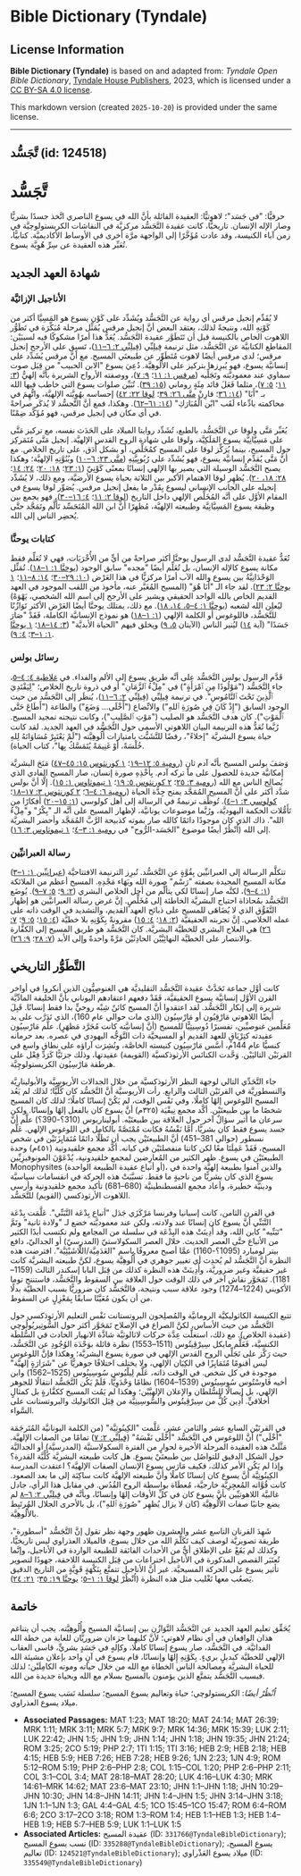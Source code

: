 # Bible Dictionary (Tyndale)

## License Information

**Bible Dictionary (Tyndale)** is based on and adapted from: _Tyndale Open Bible Dictionary_, [Tyndale House Publishers](https://tyndaleopenresources.com/), 2023, which is licensed under a [CC BY-SA 4.0 license](https://creativecommons.org/licenses/by-sa/4.0/legalcode.en).

This markdown version (created `2025-10-20`) is provided under the same license.



--------------------------------

## تَّجَسُّد (id: 124518)

تَّجَسُّد
=========

حرفيًّا: "في جَسَد"؛ لاهوتيًّا: العقيدة القائلة بأنَّ الله في يسوع الناصري اتَّخذ جسدًا بشريًّا وصار الإله الإنسان. تاريخيًّا، كانت عقيدة التَّجَسُّد مركزيَّة في النقاشات الكريستولوچيَّة في زمن آباء الكنيسة، وقد عادت مُؤَخَّرًا إلى الواجهة مرَّة أخرى في الأوساط الأكاديميَّة. كتابيًّا، تُعَبِّر هذه العقيدة عن سِرِّ هُوِيَّة يسوع.

شهادة العهد الجديد
------------------

### الأناجيل الإزائيَّة

لا يُقَدِّم إنجيل مرقس أي رواية عن التَّجَسُّد ويُشَدِّد على كَوْن يسوع هو المَسِيَّا أكثر من كَوْنِهِ الله، ونتيجةً لذلك، يعتقد البعض أنَّ إنجيل مرقس يُمَثِّل مرحلة مُبَكِّرَة في تَطَوُّر اللاهوت الخاص بالكنيسة قبل أن تَتَطَوَّر عقيدة التَّجَسُّد. يُعَدُّ هذا أمرًا مشكوكًا فيه لسببَيْن: المقاطع الكتابيَّة عن التَّجَسُّد، مثل ترنيمة فِيلِبِّي ([فِيلِبِّي ٢: ٦–١١](https://ref.ly/Phil2:6-Phil2:11))، تَسبِق على الأرجح إنجيل مرقس؛ لدى مرقس أيضًا لاهوت مُتَطَوِّر عن طبيعتَي المسيح. مع أنَّ مرقس يُشَدِّد على إنسانيَّة يسوع، فهو يُبرِزها بتركيز على الأُلُوهِيَّة. دُعِيَ يسوع "الابن الحبيب" من قِبَل صوت سماوي عند معموديَّته وتَجَلِّيه ([مرقس ١: ١١](https://ref.ly/Mark1:11)؛ [٩: ٧](https://ref.ly/Mark9:7))، ووصفته الأرواح الشريرة بأنَّه إلهيٌّ ([٣: ١١](https://ref.ly/Mark3:11)؛ [٥: ٧](https://ref.ly/Mark5:7))، مثلما فَعَلَ قائد مِئَةٍ روماني ([١٥: ٣٩](https://ref.ly/Mark15:39)). تُبَيِّن صلوات يسوع التي خاطب فيها الله بـ "أَبَا" ([١٤: ٣٦](https://ref.ly/Mark14:36)؛ قارِنْ [متَّى ٢٦: ٣٩](https://ref.ly/Matt26:39)؛ [لوقا ٢٢: ٤٢](https://ref.ly/Luke22:42)) إحساسه بهُوِيَّته الإلهيَّة، واتُّهِمَ في محاكمته بادِّعاء لَقَب "ابْن الْمُبَارَكِ" ([١٤: ٦١–٦٢](https://ref.ly/Mark14:61-Mark14:62)). وهكذا، فمع أنَّ التَّجسُّد لا يُذكَر صراحةً في أي مكان في إنجيل مرقس، فهو مُؤَكَّد ضِمْنًا.

يُعَبِّر مَتَّى ولوقا عن التَّجَسُّد. بالطبع، تُشَدِّد روايتا الميلاد على الحَدَث نفسه، مع تركيز مَتَّى على مَسِيَّانِيَّة يسوع المَلَكِيَّة، ولوقا على شهادة الروح القدس الإلهيَّة. إنجيل مَتَّى مُتَمَركِز حول المسيح، بينما يُرَكِّز لوقا على المسيح كمُخَلِّص، أو بشكل أَدَق، على تاريخ الخلاص. مع أنَّ مَتَّى يُقدِّم إنسانيَّة يسوع، فهو يُشَدِّد على رُبُوبِيَّتِهِ ([متَّى ٢٣: ٦–١٠](https://ref.ly/Matt23:6-Matt23:10)) وبُنُوَّتِهِ الإلهيَّة؛ وهكذا يصبح التَّجَسُّد الوسيلة التي يصير بها الإلهي إنسانًا بمعنًى كَوْنِيّ ([١: ٢٣](https://ref.ly/Matt1:23)؛ [١٨: ٢٠](https://ref.ly/Matt18:20)؛ [٢٤: ١٤](https://ref.ly/Matt24:14)؛ [٢٨: ١٨، ٢٠](https://ref.ly/Matt28:18-Matt28:20)). يُظهِر لوقا الاهتمام الأكبر بين الثلاثة بحياة يسوع الأرضيَّة، ومع ذلك، لا يُشَدِّد إنجيله على الجانب الإنساني ليسوع بِقَدْر ما يفعل إنجيل مرقس. يُصَوِّر لوقا يسوع في المقام الأوَّل على أنَّه المُخَلِّص الإلهي داخل التاريخ ([لوقا ٢: ١١](https://ref.ly/Luke2:11)؛ [٤: ١٦–٣٠](https://ref.ly/Luke4:16-Luke4:30))، فهو يجمع بين وظيفة يسوع المَسِيَّانِيَّة وطبيعته الإلهيَّة، مُظهِرًا أنَّ ابن الله المُتَجَسِّد تَأَلَّم وتَمَجَّد حتَّى يُحضِر الناس إلى الله.

### كتابات يوحنَّا

تُعَدُّ عقيدة التَّجَسُّد لدى الرسول يوحنَّا أكثر صراحةً من أيٍّ من الأُخْرَيَات، فهي لا تُعَلِّم فقط مكانة يسوع كالإله الإنسان، بل تُعَلِّم أيضًا "مجده" سابق الوجود ([يوحنَّا ١: ١–١٨](https://ref.ly/John1:1-John1:18)). تُمَثِّل الوَحْدَانِيَّةُ بين يسوع والله الآب أمرًا مركزيًّا في هذا العَرْض ([١٠: ٢٩–٣٠](https://ref.ly/John10:29-John10:30)؛ [١٤: ٨–١١](https://ref.ly/John14:8-John14:11)؛ [١ يوحنَّا ٢: ٢٣](https://ref.ly/1John2:23)). لقد جاء الـ "أَنَا هُوَ" (المسيح المُعَبَّر عنه، مأخوذ من اللقب الموجود في العهد القديم الخاص بالله الواحد الحقيقي ويشير على الأرجح إلى اسم الله الشخصي، يَهْوَهْ) ليُعلِن الله لشعبه ([يوحنَّا ١: ٤–٥، ١٤، ١٨](https://ref.ly/John1:4-John1:5)). مع ذلك، يمتلك يوحنَّا أيضًا العَرْض الأكثر تَوَازُنًا للتَّجَسُّد، فاللوغوس أو الكلمة الإلهي ([١: ١–١٨](https://ref.ly/John1:1-John1:18)) هو نموذج الإنسانيَّة الكاملة، فَقَدْ "صَارَ جَسَدًا" (آية [١٤](https://ref.ly/John1:14)) ليُنير الناس (الآيتان [٥، ٩](https://ref.ly/John1:5)) ويخلق فيهم "الحياة الأبديَّة" ([٣: ١٤–١٨](https://ref.ly/John3:14-John3:18)؛ [١ يوحنَّا ١: ١–٣](https://ref.ly/1John1:1-1John1:3)؛ [٤: ٩](https://ref.ly/1John4:9)).

### رسائل بولس

قَدَّم الرسول بولس التَّجَسُّد على أنَّه طريق يسوع إلى الألم والفداء. في [غلاطية ٤: ٤–٥](https://ref.ly/Gal4:4-Gal4:5)، جاء التَّجَسُّد ("مَوْلُودًا مِنِ ٱمْرَأَةٍ") في "مِلْءُ ٱلزَّمَانِ" أو في ذروة تاريخ الخلاص؛ "لِيَفْتَدِيَ ٱلَّذِينَ تَحْتَ ٱلنَّامُوسِ". في ترنيمة فِيلِبِّي (فِيلِبِّي [٢: ٦–١١](https://ref.ly/Phil2:6-Phil2:11))، يُنظَر إلى التَّجَسُّد من حيث الوجود السابق ("إِذْ كَانَ فِي صُورَةِ ٱللهِ") والاتِّضاع ("أَخْلَى… وَضَعَ") والطاعة ("أَطَاعَ حَتَّى ٱلْمَوْتِ"). كان هدف التَّجَسُّد هو الصليب ("مَوْتِ ٱلصَّلِيبِ")، وكانت نتيجته تمجيد المسيح. رُبَّما تُعَدُّ هذه الترنيمة البيان اللاهوتي الأسمى حول التَّجَسُّد في العهد الجديد. لقد كانت حياة يسوع البشريَّة "إخلاءً"، رفضًا للتَّشَبُّث بامتيازات أُلُوهِيَّته ("لَمْ يَعْتَبِرْ مُسَاوَاتَهُ لِلهِ خُلْسَةً، أَوْ غَنِيمَةً يُتَمَسَّكُ بِها"، كتاب الحياة).

وَصَفَ بولس المسيح بأنَّه آدم ثانٍ ([رومية ٥: ١٢–١٩](https://ref.ly/Rom5:12-Rom5:19)؛ [١ كورنثوس ١٥: ٤٥–٤٧](https://ref.ly/1Cor15:45-1Cor15:47)) مَنَحَ البشريَّة إمكانيَّة جديدة للحصول على ما تركه آدم. بِأَخْذِهِ صورة إنسان، صار المسيح الفادي الذي يُصالِح الناس مع الله ([رومية ٣: ٢٥](https://ref.ly/Rom3:25)؛ [٢ كورنثوس ٥: ١٩](https://ref.ly/2Cor5:19)؛ [١ تيموثاوس ١: ١٥](https://ref.ly/1Tim1:15)). إلَّا أنَّ بولس شدَّد أكثر على أنَّ المسيح المُمَجَّد يمنح جِدَّة الحياة ([رومية ٦: ٤–٦](https://ref.ly/Rom6:4-Rom6:6)؛ [٢ كورنثوس ٣: ١٧–١٨](https://ref.ly/2Cor3:17-2Cor3:18)؛ [كولوسي ٣: ١–٤](https://ref.ly/Col3:1-Col3:4)). تُوظِّف ترنيمةٌ في الرسالة إلى أهل كولوسي ([١: ١٥–٢٠](https://ref.ly/Col1:15-Col1:20)) أفكارًا من تَأَمُّلات الحكمة اليهوديَّة، ورُبَّما موضوعات يونانيَّة، لإظهار المسيح على أنَّه الـ "بِكْرُ" و"مِلْءُ الله". ذاك الذي كان موجودًا دائمًا كالله صار بموته كذبيحة الرَّبَّ المُمَجَّد وأحضر البشريَّة إلى الله (اُنْظُرْ أيضًا موضوع "الجَسَد\-الرُّوح" في [رومية ١: ٣–٤](https://ref.ly/Rom1:3-Rom1:4)؛ [١ تيموثاوس ٣: ١٦](https://ref.ly/1Tim3:16)).

### رسالة العبرانيِّين

تتكلَّم الرسالة إلى العبرانيِّين بِقُوَّةٍ عن التَّجَسُّد. تُبرِز الترنيمة الافتتاحيَّة ([عبرانيِّين ١: ١–٣](https://ref.ly/Heb1:1-Heb1:3)) مكانة المسيح المجيدة بصفته "رَسْم" صورة الله وبَهَاء مَجْدِهِ. المسيح أعظم من الملائكة ([١: ٤–٩](https://ref.ly/Heb1:4-Heb1:9))، لكنَّه صار إنسانًا لكي يتألَّم من أجل الخلاص البشري ([٢: ٩](https://ref.ly/Heb2:9)؛ [٥: ٧–٩](https://ref.ly/Heb5:7-Heb5:9)). يُوضَع التَّجَسُّد بمُحاذاة احتياج البشريَّة الخاطئة إلى مُخَلِّصٍ. إنَّ غرض رسالة العبرانيَّين هو إظهار التَّفَوُّق الذي لا يُضَاهَى للمسيح على ذبائح العهد القديم، والتشديد في الوقت ذاته على عمله الخلاصي. إنَّ تجربته الحقيقيَّة ([٢: ١٨](https://ref.ly/Heb2:18)؛ [٤: ١٥](https://ref.ly/Heb4:15)) مقرونةً بِكَوْنِهِ بلا خطيَّة ([٤: ١٥](https://ref.ly/Heb4:15)؛ [٥: ٩](https://ref.ly/Heb5:9)؛ [٧: ٢٦](https://ref.ly/Heb7:26)) هي العلاج البشري للخطيَّة البشريَّة. كان التَّجَسُّد هو طريق المسيح إلى الكفَّارة والانتصار على الخطيَّة النهائِيَّيْن الحادِثَيْن مَرَّةً واحدةً وإلى الأبد ([٧: ٢٨](https://ref.ly/Heb7:28)؛ [٩: ٢٦](https://ref.ly/Heb9:26)).

التَّطَوُّر التاريخي
--------------------

كانت أوَّل جماعة تَحَدَّتْ عقيدة التَّجَسُّد التقليديَّة هي الغنوصِيُّون الذين أنكروا في أواخر القرن الأوَّل إنسانيَّة يسوع الحقيقيَّة، فَقَدْ دفعهم اعتقادهم اليوناني بأنَّ الخليقة المادِّيَّة شريرة إلى إنكار التَّجَسُّد. لقد اعتقدوا أنَّ المسيح كائنٌ شِبْه روحيٍّ بدا فقط إنسانًا. قَبِلَ أيضًا اللاهوتي مَارْقِيُون أو مَارْسِيُون (الذي مات حوالي عام 160\)، الذي تَدَرَّب على يد مُعَلِّمين غنوصيِّين، تفسيرًا دُوسِيتِيًّا للمسيح (أنَّ إنسانيَّته كانت مُجَرَّد مَظهَرٍ). علَّم مَارْسِيُون عقيدته كتِرْيَاقٍ للعهد القديم أو المسيحيَّة ذات التَّوَجُّه اليهودي في عصره. بعد حرمانه كنسيًّا عام 144م، أسَّس مَارْسِيُون كنيسته الخاصَّة، ونُشِرَت آراؤه على نطاق واسع في القرنَيْن التاليَيْن. وَحَّدت الكنائس الأرثوذكسيَّة (القويمة) عقيدتها، وذلك جزئيًّا كَرَدِّ فِعْل على هرطقة مَارْسِيُون الكريستولوچِيَّة.

جاء التَّحَدِّي التالي لوجهة النظر الأرثوذكسيَّة من خلال الجدالات الأريوسِيَّة والأبولينارِيَّة والنسطورِيَّة في القرنَيْن الثالث والرابع. رأت الأريوسيَّة أنَّ التَّجَسُّد كان كُلِّيًّا؛ لذلك لم يَعُد المسيح اللوغوس إلهًا كاملًا، وفي نَفْس الوقت، لم يَكُنْ إنسانًا كاملًا؛ لذلك كان المسيح شخصًا ما بين طبيعتَيْن. أكَّد مجمع نِيقْيَة (٣٢٥م) أنَّ يسوع كان بالفعل إلهًا وإنسانًا. ولكن سرعان ما أُثير سؤالٌ آخر حول العلاقة بين طبيعتَيْه. أبوليناريوس (310؟\-390؟) علَّم أنَّ جسد يسوع فقط كان بشريًّا، أمَّا نَفْسُهُ فكانت مُمْتَصَّةً بالكامل في اللوغوس الإلهي. عَلَّم نسطور (حوالي 381–451\) أنَّ الطبيعتَيْن يجب أن تَظَلَّا دائمًا مُتَمَايِزَتَيْن في شخص المسيح، فَقَدْ عَمِلَتَا معًا لكن كانتا منفصلتَيْن في كيانه. أكَّد مجمع خلقيدونية (٤٥١م) وحدة الطبيعتَيْن في يسوع. ظهر الكثير من المُعارِضين لمجمع خلقيدونية، يُدْعَوْنَ المونوفيزِيِّين Monophysites (أو أتباع عقيدة الطبيعة الواحدة)، والذين آمنوا بطبيعة إلهيَّة واحدة في يسوع الذي كان بشريًّا من ناحيةٍ ما فقط. تسبَّبَتْ هذه الحركة في انقسامات سياسيَّة ودينيَّة خطيرة، وأعاد مجمع القسطنطينيَّة (680–681\) تأكيد مجمع خلقيدونية وأرسى اللاهوت الأرثوذكسي (القويم) للتَّجَسُّد.

في القرن الثامن، كانت إسبانيا وفرنسا مَرْكَزَي جَدَل "أتباع بِدْعَة التَّبَنِّي". عَلَّمَت بِدْعَة التَّبَنِّي أنَّ يسوع كان إنسانًا عند ولادته، ولكن عند معموديَّته خضع لـ "ولادة ثانية" وتَمَّ "تَبَنِّيه" كابن الله، وقد أُدِينَتْ هذه البِدْعَة في سلسلة من المجامع ولم تكتسب أبدًا الكثير من الأتباع حتَّى العصر الحديث. خلال العصر السكولاستيّ (المدرسيّ) أو الجداليّ، دافع بيتر لومبارد (1095؟\-1160\) عمَّا أصبح معروفًا باسم "العَدَمِيَّة/اللَّاشَيْئِيَّة". افترضت هذه النظرة أنَّ التَّجَسُّد لم يُحدِث أي تغيير جوهري في أُلُوهِيَّة يسوع، لكنَّ طبيعته البشريَّة كانت غير حقيقيَّة وغير ضروريَّة، وأُدِينَتْ هذه النظرة كذلك من قِبَل البابا إسكندر الثالث (1159–1181\). تَمَحَوَّر نقاش آخر في ذلك الوقت حول العلاقة بين السقوط والتَّجَسُّد، فاستنتج توما الأكويني (1224–1274\) وجود علاقة سبب ونتيجة، فالتَّجَسُّد كان ضروريًّا بسبب الخطيَّة بدلًا من أن يكون مُعَيَّنًا سابقًا بِمَعْزِلٍ عن السقوط.

تتبع الكنيسة الكاثوليكيَّة الرومانيَّة والمُصلِحون البروتستانت نَفْس التعليم الأرثوذكسي حول التَّجَسُّد من حيث الأساس، لكنَّ الصراع في الإصلاح تَمَحَوَّر أكثر حول السُّوتِيريُولُوچي (عقيدة الخلاص). مع ذلك، استغلَّت عِدَّة حركات لاثالوثيَّة شاذَّة الانهيار الحادث في السُّلطَة الكنسيَّة، فَعَلَّم مايكل سِيرْڤِيتُوس (1511–1553\) نظرة قائلة بوَحْدَة الوُجُودِ عن التَّجَسُّد، حيث رَكَّز على تَجَلِّي الروح القدس الإلهي في صورة يسوع البشريَّة؛ وهكذا فإنَّ اللوغوس ليس أقنومًا مُتَمَايِزًا في الكِيَان الإلهي، ولا يختلف اختلافًا جوهريًّا عن "شَرَارَةٍ إلهيَّة" موجودة في كل شخص. في الوقت ذاته، عَلَّم لِيلْيُوس سُوسِينُوس (1525–1562\) وابن أخيه فَاوسْتُوس سُوسِينُوس (1539–1604\) نظامًا وَحْدَوِيًّا، فَلَمْ يَكُن التَّجَسُّد انتقالًا للجوهر الإلهي، بل إيصالًا للسُّلطان والإعلان الإلهيَّيْن؛ وهكذا لم يَمُت المسيح ككفَّارةٍ بل كمثالٍ أخلاقيٍّ. أُدِين كُلٌّ من سِيرْڤِيتُوس والسُّوسِينِيَّة من قِبَل الكاثوليك والبروتستانت على السَّواء.

في القرنَيْن السابع عشر والثامن عشر، عَلَّمت "الكِينُوتِيَّة" (من الكلمة اليونانيَّة المُتَرجَمَة "أَخْلَى") أنَّ اللوغوس في التَّجَسُّد "أَخْلَى نَفْسَهُ" ([فِيلِبِّي ٢: ٧](https://ref.ly/Phil2:7)) تمامًا من الصفات الإلهيَّة. مَثَّلَتْ هذه العقيدة المرحلة الأخيرة لحوارٍ من الفترة السكولاستيَّة (المدرسيَّة) أو الجداليَّة حول الشكل الدقيق للتواصُل بين طبيعتَيْ يسوع. هل كانت طبيعته البشريَّة كُلِّيَّة القدرة؟ وإذا لم يَكُن الأمر كذلك، فكيف مَارَس يسوع الإنسان الصفات الإلهيَّة؟ اعتقدت المدرسة الكِينُوتِيَّة أنَّ يسوع كان إنسانًا كاملًا وأنَّ طبيعته الإلهيَّة كانت ساكِنَة إلى ما بعد الصعود. كانت قُوَّاته المُعجِزِيَّة خارجيَّة، مُعطَاة بواسطة الروح القُدُس. في مقابل هذا الرأي، جادل غالبيَّة اللاهوتيِّين بأنَّ يسوع كان في كلِّ الأوقات إلهًا وإنسانًا، وبأنَّه في [فِيلِبِّي ٢: ٦–٨](https://ref.ly/Phil2:6-Phil2:8) لم يضع جانبًا صفات الأُلُوهِيَّة (كان لا يزال يُظهِر "صُورَةِ ٱللهِ")، بل بالأحرى الجلال المُرتَبِط بالأُلُوهِيَّة.

شَهِدَ القرنان التاسع عشر والعشرون ظهور وجهة نظر تقول إنَّ التَّجَسُّد "أسطورة"، طريقة تصويريَّة لوصف كيف تَكَلَّمَ الله من خلال يسوع، فالميلاد العذراوي ليس تاريخيًّا، وكذلك لم يَقَعْ على الإطلاق أيٌّ من الأحداث الفائقة للطبيعة الواردة في الأناجيل، وإنَّما تُعتَبَر القصص المذكورة في الأناجيل اختراعات من قِبَل الكنيسة اللاحقة، جهودًا لتصوير تأثير يسوع على الحركة المسيحيَّة. غير أنَّ الأناجيل تتمتَّع بِنَكْهَةٍ قَوِيَّةٍ من التاريخ الدقيق يَصعُب معها تَغْليب مثل هذه النظرة (اُنْظُرْ [لوقا ١: ١–٥](https://ref.ly/Luke1:1-Luke1:5)؛ [يوحنَّا ١٩: ٣٥](https://ref.ly/John19:35)؛ [٢١: ٢٤](https://ref.ly/John21:24)).

خاتمة
-----

يُحَقِّق تعليم العهد الجديد عن التَّجَسُّد التَّوَازُن بين إنسانيَّة المسيح وأُلُوهِيَّته. يجب أن يتناغم هذان الواقعان في أي نظام لاهوتي؛ لأنَّ كليهما جزءان ضروريَّان للغاية من خطة الله الفدائيَّة. في التَّجَسُّد، صار يسوع إنسانًا كاملًا، وكإلهٍ في جَسَدٍ بشريٍّ، قاسى العقاب الإلهي للخطيَّة كبديلٍ بريءٍ. بِكَوْنِهِ إِلهًا وإنسانًا، قام يسوع في آنٍ واحد بإعلان مشيئة الله للحياة البشريَّة ومصالحة الناس الخطاة مع الله من خلال حياته وموته الكامِلَيْن؛ لذلك فبسبب التَّجَسُّد يتمتَّع الذين يؤمنون بالمسيح بسلام مع الله وبحياة جديدة من الله.

*اُنْظُرْ أيضًا*: الكريستولوچي؛ حياة وتعاليم يسوع المسيح؛ سلسلة نَسَب يسوع المسيح؛ ميلاد يسوع العذراوي.

* **Associated Passages:** MAT 1:23; MAT 18:20; MAT 24:14; MAT 26:39; MRK 1:11; MRK 3:11; MRK 5:7; MRK 9:7; MRK 14:36; MRK 15:39; LUK 2:11; LUK 22:42; JHN 1:5; JHN 1:9; JHN 1:14; JHN 1:18; JHN 19:35; JHN 21:24; ROM 3:25; 2CO 5:19; PHP 2:7; 1TI 1:15; 1TI 3:16; HEB 2:9; HEB 2:18; HEB 4:15; HEB 5:9; HEB 7:26; HEB 7:28; HEB 9:26; 1JN 2:23; 1JN 4:9; ROM 5:12–ROM 5:19; PHP 2:6–PHP 2:8; COL 1:15–COL 1:20; PHP 2:6–PHP 2:11; COL 3:1–COL 3:4; MAT 28:18–MAT 28:20; LUK 4:16–LUK 4:30; MRK 14:61–MRK 14:62; MAT 23:6–MAT 23:10; JHN 1:1–JHN 1:18; JHN 10:29–JHN 10:30; JHN 14:8–JHN 14:11; JHN 1:4–JHN 1:5; JHN 3:14–JHN 3:18; 1JN 1:1–1JN 1:3; GAL 4:4–GAL 4:5; 1CO 15:45–1CO 15:47; ROM 6:4–ROM 6:6; 2CO 3:17–2CO 3:18; ROM 1:3–ROM 1:4; HEB 1:1–HEB 1:3; HEB 1:4–HEB 1:9; HEB 5:7–HEB 5:9; LUK 1:1–LUK 1:5
* **Associated Articles:** عقيدة المسيح (ID: `331766@TyndaleBibleDictionary`); نسب يسوع المسيح (ID: `335288@TyndaleBibleDictionary`); يسوع المسيح، تعاليم (ID: `124521@TyndaleBibleDictionary`); ميلاد يسوع العَذْراوي (ID: `335549@TyndaleBibleDictionary`)

